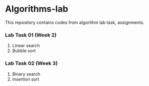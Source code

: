 # Algorithms-lab
This repository contains codes from algorithm lab task, assignments.
### Lab Task 01 (Week 2)
1. Linear search
2. Bubble sort

### Lab Task 02 (Week 3)
1. Binary search
2. Insertion sort
